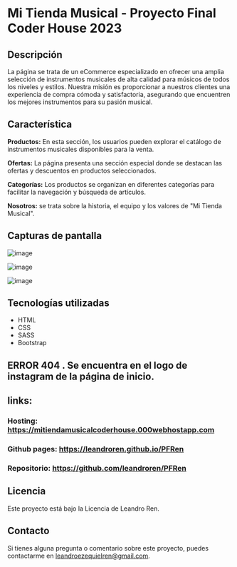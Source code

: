 # Mi Tienda Musical - Proyecto Final Coder House 2023

## Descripción

La página se trata de un eCommerce especializado en ofrecer una amplia selección de instrumentos musicales de alta calidad para músicos de todos los niveles y estilos. Nuestra misión es proporcionar a nuestros clientes una experiencia de compra cómoda y satisfactoria, asegurando que encuentren los mejores instrumentos para su pasión musical.

## Característica

**Productos:** En esta sección, los usuarios pueden explorar el catálogo de instrumentos musicales disponibles para la venta. 

**Ofertas:** La página presenta una sección especial donde se destacan las ofertas y descuentos en productos seleccionados.

**Categorías:** Los productos se organizan en diferentes categorías para facilitar la navegación y búsqueda de artículos.

**Nosotros:** se trata sobre la historia, el equipo y los valores de "Mi Tienda Musical".


## Capturas de pantalla
![image](https://github.com/leandroren/PFRen/assets/103762408/4e5cf153-04a0-4a8d-aadf-c2e27616e2ec)

![image](https://github.com/leandroren/PFRen/assets/103762408/01dfc4db-e225-4a1a-8aea-9492a79565c0)

![image](https://github.com/leandroren/PFRen/assets/103762408/5d678dd9-8db0-4a58-a95b-a307d9e1eab1)



## Tecnologías utilizadas
- HTML
- CSS
- SASS
- Bootstrap

## ERROR 404 . Se encuentra en el logo de instagram  de la página de inicio. 

## links:

### Hosting: https://mitiendamusicalcoderhouse.000webhostapp.com

### Github pages: https://leandroren.github.io/PFRen

### Repositorio:  https://github.com/leandroren/PFRen

## Licencia
Este proyecto está bajo la Licencia de Leandro Ren.

## Contacto
Si tienes alguna pregunta o comentario sobre este proyecto, puedes contactarme en leandroezequielren@gmail.com.

